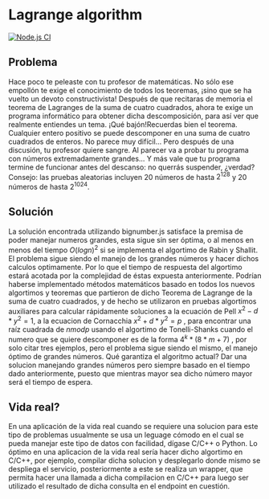 # Lagrange algorithm

 [![Node.js CI](https://github.com/alejandro-kid/lagrange-api/actions/workflows/api-tests.yaml/badge.svg)](https://github.com/alejandro-kid/lagrange-api/actions/workflows/api-tests.yaml)

## Problema

Hace poco te peleaste con tu profesor de matemáticas. No sólo ese empollón te exige el conocimiento de todos los teoremas, ¡sino que se ha vuelto un devoto constructivista! Después de que recitaras de memoria el teorema de Lagranges de la suma de cuatro cuadrados, ahora te exige un programa informático para obtener dicha descomposición, para así ver que realmente entiendes un tema. ¡Qué bajón!Recuerdas bien el teorema. Cualquier entero positivo se puede descomponer en una suma de cuatro cuadrados de enteros. No parece muy difícil... Pero después de una discusión, tu profesor quiere sangre. Al parecer va a probar tu programa con números extremadamente grandes... Y más vale que tu programa termine de funcionar antes del descanso: no querrás suspender, ¿verdad?Consejo: las pruebas aleatorias incluyen 20 números de hasta $2^128$ y 20 números de hasta $2^1024$.

## Solución

La solución encontrada utilizando bignumber.js satisface la premisa de poder manejar numeros grandes, esta sigue sin ser óptima, o al menos en menos del tiempo $O(log n)^2$ si se implementa el algortimo de Rabin y Shallit. El problema sigue siendo el manejo de los grandes números y hacer dichos calculos optimamente. Por lo que el tiempo de respuesta del algortimo estará acotada por la complejidad de éstas expuesta anteriormente. Podrían haberse implementado métodos matemáticos basado en todos los nuevos algortimos y teoremas que partieron de dicho Teorema de Lagrange de la suma de cuatro cuadrados, y de hecho se utilizaron en pruebas algortimos auxiliares para calcular rápidamente soluciones a la ecuación de Pell $x^2 - d *y^2 = 1$, a la ecuacion de Cornacchia $x^2 + d* y^2 = p$ , para encontrar una raíz cuadrada de $n mod p$ usando el algortimo de Tonelli-Shanks cuando el numero que se quiere descomponer es de la forma $4^k *(8* m + 7)$ , por solo citar tres ejemplos, pero el problema sigue siendo el mismo, el manejo óptimo de grandes números. Qué garantiza el algoritmo actual? Dar una solucion manejando grandes números pero siempre basado en el tiempo dado anteriormente, puesto que mientras mayor sea dicho número mayor será el tiempo de espera.

## Vida real?

En una aplicación de la vida real cuando se requiere una solucion para este tipo de problemas usualmente se usa un leguage cómodo en el cual se pueda manejar este tipo de datos con facilidad, dígase C/C++ o Python. Lo óptimo en una aplicacion de la vida real sería hacer dicho algortimo en C/C++, por ejemplo, compilar dicha solucion y desplegarlo donde mismo se despliega el servicio, posteriormente a este se realiza un wrapper, que permita hacer una llamada a dicha compilacion en C/C++ para luego ser utilizado el resultado de dicha consulta en el endpoint en cuestión.
